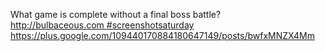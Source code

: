 What game is complete without a final boss battle? http://bulbaceous.com #screenshotsaturday https://plus.google.com/109440170884180647149/posts/bwfxMNZX4Mm